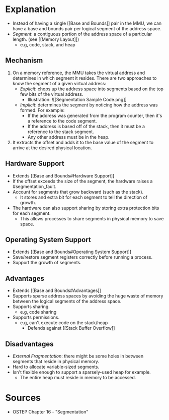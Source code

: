 # Explanation
- Instead of having a single [[Base and Bounds]] pair in the MMU, we can have a base and bounds pair per logical segment of the address space.
- *Segment*: a contiguous portion of the address space of a particular length. (see [[Memory Layout]])
	- e.g, code, stack, and heap

## Mechanism
1. On a memory reference, the MMU takes the virtual address and determines in which segment it resides. There are two approaches to know the segment of a given virtual address:
	- *Explicit*: chops up the address space into segments based on the top few bits of the virtual address.
		- Illustration: ![[Segmentation Sample Code.png]]
	- *Implicit*: determines the segment by noticing how the address was formed. For example:
		- If the address was generated from the program counter, then it's a reference to the code segment.
		- If the address is based off of the stack, then it must be a reference to the stack segment.
		- Any other address must be in the heap.
2. It extracts the offset and adds it to the base value of the segment to arrive at the desired physical location.

## Hardware Support
- Extends [[Base and Bounds#Hardware Support]]
- If the offset exceeds the size of the segment, the hardware raises a #segmentation_fault.
- Account for segments that grow backward (such as the stack).
	- It stores and extra bit for each segment to tell the direction of growth.
- The hardware can also support sharing by storing extra protection bits for each segment.
	- This allows processes to share segments in physical memory to save space.

## Operating System Support
- Extends [[Base and Bounds#Operating System Support]]
- Save/restore segment registers correctly before running a process.
- Support the growth of segments.

## Advantages
- Extends [[Base and Bounds#Advantages]]
- Supports sparse address spaces by avoiding the huge waste of memory between the logical segments of the address space.
- Supports sharing.
	- e.g, code sharing
- Supports permissions.
	- e.g, can't execute code on the stack/heap
		- Defends against [[Stack Buffer Overflow]]

## Disadvantages
- *External Fragmentation*: there might be some holes in between segments that reside in physical memory.
- Hard to allocate variable-sized segments.
- Isn't flexible enough to support a sparsely-used heap for example.
	- The entire heap must reside in memory to be accessed.

# Sources
- OSTEP Chapter 16 - "Segmentation"